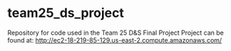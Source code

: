 # team25_ds_project
Repository for code used in the Team 25 D&amp;S Final Project
Project can be found at: http://ec2-18-219-85-129.us-east-2.compute.amazonaws.com/
